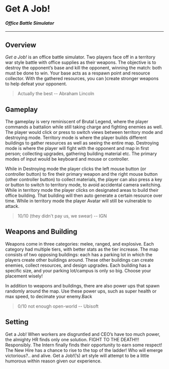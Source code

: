 # Get A Job!
#### _Office Battle Simulator_

***

## Overview

_Get a Job!_ is an office battle simulator. Two players face off in a territory war style battle with office supplies as their weapons. The objective is to destroy the opponent’s base and kill the opponent, winning the match: both must be done to win. Your base acts as a respawn point and resource collector. With the gathered resources, you can )create stronger weapons to help defeat your opponent.


>Actually the best -- Abraham Lincoln


## Gameplay

The gameplay is very reminiscent of Brutal Legend, where the player commands a battalion while still taking charge and fighting enemies as well. The player would click or press to switch views between territory mode and destroying mode. Territory mode is where the player builds different buildings to gather resources as well as seeing the entire map. Destroying mode is where the player will fight with the opponent and map in first person; collecting upgrades, gathering building material etc. The primary modes of input would be keyboard and mouse or controller.

While in Destroying mode the player clicks the left mouse button (or controller button)  to fire their primary weapon and the right mouse button (other controller button)  to collect materials, the player can also press a key or button to switch to territory mode, to avoid accidental camera switching. While in territory mode the player clicks on designated areas to build their office building. That building will then auto generate a certain resource over time. While in territory mode the player Avatar will still be vulnerable to attack.


>10/10 (they didn't pay us, we swear) -- IGN


## Weapons and Building

Weapons come in three categories: melee, ranged, and explosive. Each category had multiple tiers, with better stats as the tier increase.
The map consists of two opposing buildings:  each has a parking lot in which the players create other buildings around. These other buildings can create enemies, collect resources, and design upgrades.  Each building has a specific size, and your parking lot/campus is only so big. Choose your placement wisely!

In addition to weapons and buildings, there are also power ups that spawn randomly around the map. Use these power ups, such as super health or max speed, to decimate your enemy.Back


>0/10 not enough open-world -- Ubisoft


##  Setting

Get a Job! When workers are disgruntled and CEO’s have too much power, the almighty HR finds only one solution. FIGHT TO THE DEATH!!! Responsibly. The  Intern finally finds their opportunity to earn some respect! The New Hire has a chance to rise to the top of the ladder! Who will emerge victorious?.. and alive. Get a Job!(’s) art style will attempt to be a little humorous within reason given our experience.
